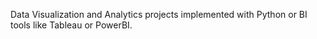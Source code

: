 Data Visualization and Analytics projects implemented with Python or BI tools like Tableau or PowerBI.
